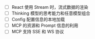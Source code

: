 - [ ] React 使用 Stream 时，流式数据的渲染
- [ ] Thinking 模型的思考能力和任意模型组合
- [ ] Config 配置信息的本地加载
- [ ] MCP 的资源和 Prompt 信息的利用
- [ ] MCP 支持 SSE 和 WS 协议

